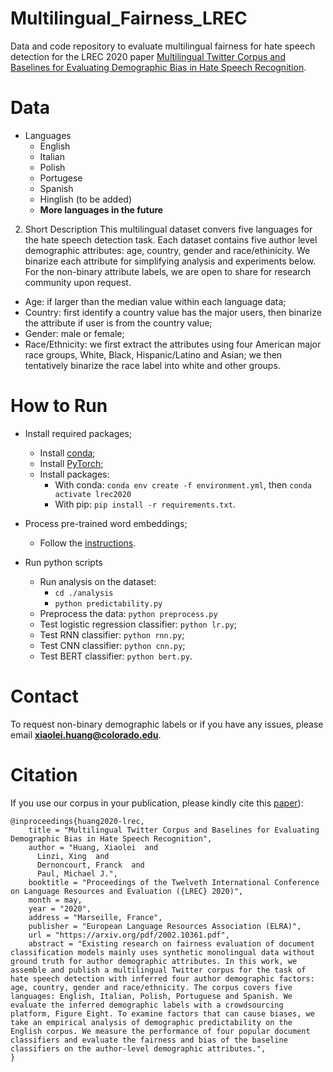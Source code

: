 # Multilingual_Fairness_LREC
Data and code repository to evaluate multilingual fairness for hate speech detection for the LREC 2020 paper [Multilingual Twitter Corpus and Baselines for Evaluating Demographic Bias in Hate Speech Recognition](https://arxiv.org/pdf/2002.10361.pdf).


# Data
* Languages
    * English
    * Italian
    * Polish
    * Portugese
    * Spanish
    * Hinglish (to be added)
    * **More languages in the future**

2. Short Description
This multilingual dataset convers five languages for the hate speech detection task.
Each dataset contains five author level demographic attributes: age, country, gender and race/ethinicity.
We binarize each attribute for simplifying analysis and experiments below.
For the non-binary attribute labels, we are open to share for research community upon request.

* Age: if larger than the median value within each language data;
* Country: first identify a country value has the major users, then binarize the attribute if user is from the country value;
* Gender: male or female;
* Race/Ethnicity: we first extract the attributes using four American major race groups, White, Black, Hispanic/Latino and Asian; we then tentatively binarize the race label into white and other groups.




# How to Run
* Install required packages;
  * Install [conda](https://www.anaconda.com/distribution/);
  * Install [PyTorch](https://pytorch.org/get-started/locally/);
  * Install packages:
    * With conda: `conda env create -f environment.yml`, then `conda activate lrec2020`
    * With pip: `pip install -r requirements.txt`.

* Process pre-trained word embeddings;
  * Follow the [instructions](https://github.com/xiaoleihuang/Multilingual_Fairness_LREC/blob/master/resources/readme.md).

* Run python scripts
  * Run analysis on the dataset:
    * `cd ./analysis`
    * `python predictability.py`
  * Preprocess the data: `python preprocess.py`
  * Test logistic regression classifier: `python lr.py`;
  * Test RNN classifier: `python rnn.py`;
  * Test CNN classifier: `python cnn.py`;
  * Test BERT classifier: `python bert.py`.


# Contact
To request non-binary demographic labels or if you have any issues,
please email **xiaolei.huang@colorado.edu**.


# Citation
If you use our corpus in your publication, please kindly cite this [paper](https://arxiv.org/pdf/2002.10361.pdf)):

```
@inproceedings{huang2020-lrec,
    title = "Multilingual Twitter Corpus and Baselines for Evaluating Demographic Bias in Hate Speech Recognition",
    author = "Huang, Xiaolei  and
      Linzi, Xing  and
      Dernoncourt, Franck  and
      Paul, Michael J.",
    booktitle = "Proceedings of the Twelveth International Conference on Language Resources and Evaluation ({LREC} 2020)",
    month = may,
    year = "2020",
    address = "Marseille, France",
    publisher = "European Language Resources Association (ELRA)",
    url = "https://arxiv.org/pdf/2002.10361.pdf",
    abstract = "Existing research on fairness evaluation of document classification models mainly uses synthetic monolingual data without ground truth for author demographic attributes. In this work, we assemble and publish a multilingual Twitter corpus for the task of hate speech detection with inferred four author demographic factors: age, country, gender and race/ethnicity. The corpus covers five languages: English, Italian, Polish, Portuguese and Spanish. We evaluate the inferred demographic labels with a crowdsourcing platform, Figure Eight. To examine factors that can cause biases, we take an empirical analysis of demographic predictability on the English corpus. We measure the performance of four popular document classifiers and evaluate the fairness and bias of the baseline classifiers on the author-level demographic attributes.",
}
```
